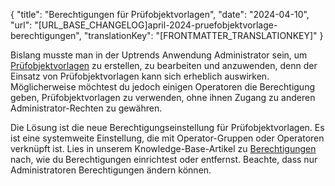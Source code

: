 {
  "title": "Berechtigungen für Prüfobjektvorlagen",
  "date": "2024-04-10",
  "url": "[URL_BASE_CHANGELOG]april-2024-pruefobjektvorlage-berechtigungen",
  "translationKey": "[FRONTMATTER_TRANSLATIONKEY]"
}

Bislang musste man in der Uptrends Anwendung Administrator sein, um [Prüfobjektvorlagen]([LINK_URL_1]) zu erstellen, zu bearbeiten und anzuwenden, denn der Einsatz von Prüfobjektvorlagen kann sich erheblich auswirken. Möglicherweise möchtest du jedoch einigen Operatoren die Berechtigung geben, Prüfobjektvorlagen zu verwenden, ohne ihnen Zugang zu anderen Administrator-Rechten zu gewähren.

Die Lösung ist die neue Berechtigungseinstellung für Prüfobjektvorlagen. Es ist eine systemweite Einstellung, die mit Operator-Gruppen oder Operatoren verknüpft ist. Lies in unserem Knowledge-Base-Artikel zu [Berechtigungen]([LINK_URL_2]) nach, wie du Berechtigungen einrichtest oder entfernst. Beachte, dass nur Administratoren Berechtigungen ändern können.

